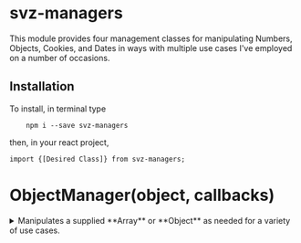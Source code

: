 # svz-managers

This module provides four management classes for manipulating Numbers, Objects, Cookies, and Dates in ways with multiple use cases I've employed on a number of occasions.

## Installation
To install, in terminal type

```
	npm i --save svz-managers
```

then, in your react project,

```
import {[Desired Class]} from svz-managers;
```  


# ObjectManager(object, callbacks)
<details><summary>Manipulates a supplied **Array** or **Object** as needed for a variety of use cases.</summary>
<p>

## Class Variables
* **object**  
the **Array** or **Object** ObjectManager is using.  

* **type**  
**Read Only**  
Whether **this.object** is an **Array** or **Object**

* **callbacks**  
**Type:** **Array** of **function**s || **function**
The array of functions used in **runCallbacks()**, or the first function in that array.


## Methods

### filter (test)
<details><summary>Applies a function similar to Array.prototype.filter, but can also be applied to Objects. Applied to **this.object**</summary>

*Has **static** version*  
* **test**  
**Type:** **function**  
**Default:** e => e  
Applied to each entry, and removing entries resolving to **false**.</details>

### runCallbacks()
Runs each function in the **callbacks** array for each entry in **object**

### addCallback(callback)
<details><summary>Adds function to **callbacks** Class Variable.</summary>

* **callback**  
**Type:** **function**  
**Syntax:** callback(entry, index)
The function to be added.</details>

### removeCallback(callback)
<details><summary>Removes a callback from **callbacks** Class Variable.</summary>

* **callback**  
**Type: function**  
**Syntax:** callback(entry, index)  
The function to be removed.</details>

### sequential(callback, init, keysOrLength)
<details><summary>Applies a sequentially determined value as key values in **this.object**.</summary>

* **callback**  
**Optional**  
**Type:** **function**  
**Default:** val => val+1  
Transformation of the previous value into the next value.

* **init**  
**Optional**  
**Default:** 0  
First value. The second value is callback(init), and so forth.

* **keys**  
**Optional**  
**Type:** **Array**  
List of keys in order of which to apply the growing value.
</details>

## Statics

### fill(object, val, keys, overwrite)
<details><summary>operates as a targeted fill function for an existing **Array** or **Object.**</summary>

* **object**
**Type:** **Array** || **Object**
The target of the function.

* **val**
The value that will be used to fill each specified key value.

* **keys**
**Type: Array**
The keys targeted by the function. If not specified, all existing keys will be targeted.

* **overwrite**
**Type: Boolean**
**Default: true**
Determines whether to overwrite currently not undefined values.

</details>

### filter (object, test)
Applies a function similar to Array.prototype.filter, but is also usable on Objects.

* **object**  
**Type: Object**  
The object that is being filtered.

### filterJoin (arr, joinVal)
Filters out values in **arr** and returns a string of the remaining values in order, joined together.

* **arr**  
**Type: Array**  
**Syntax:** values can be either **String**||**Number**, a **falsy** value or a sub-array pair of [**String**||**Number**, **Boolean**]. This is converted to a string including the non-**falsy** values and sub-array pairs' **String**||**Number** where the **Boolean** resolves to **true**.

* **joinVal**  
**Type: String** || **Number**  
**Default:** " "  
The join between each of the active values.

### forEach(object, callback)
Runs a function for each entry in the **Object** or **Array**

* **object**  
**Type: Object** or **Array**  
The target of the function.

* **callback**  
**Type: function**  
**Syntax:** **callback**(value, key)  
The function run for each of the values in the **Object** or **Array**.

### makeFill(val, keysOrLength)
<details><summary>creates an **Array** or **Object** with the specified key values or length.</summary>

* **val**
The value which will be used for each entry.

* **keysOrLength**
**Type:** **Array** || **Number**
Either a an **Array** of the keys to which the value will be initialized or a **Number** stating how long the **Array** will be.

</details>

### map(object, callback)
Runs a map function through each entry in the **Object** or **Array**

* **object**  
**Type: Object** or **Array**  
The target of the function.

* **callback**  
**Type: function**  
**Syntax:** **callback**(value, key)  
The function run for each of the values in the **Object** or **Array**.

</p>
</details>